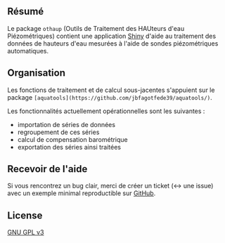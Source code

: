 ## Résumé
Le package `othaup` (Outils de Traitement des HAUteurs d'eau Piézométriques) contient une application [Shiny](https://shiny.posit.co/) d'aide au traitement des données de hauteurs d'eau mesurées à l'aide de sondes piézométriques automatiques.

## Organisation
Les fonctions de traitement et de calcul sous-jacentes s'appuient sur le package `[aquatools](https://github.com/jbfagotfede39/aquatools/)`.

Les fonctionnalités actuellement opérationnelles sont les suivantes :
- importation de séries de données
- regroupement de ces séries
- calcul de compensation barométrique
- exportation des séries ainsi traitées

## Recevoir de l'aide
Si vous rencontrez un bug clair, merci de créer un ticket (↔︎ une issue) avec un exemple minimal reproductible sur [GitHub](https://github.com/jbfagotfede39/othaup/issues).

## License
[GNU GPL v3](https://www.r-project.org/Licenses/GPL-3)